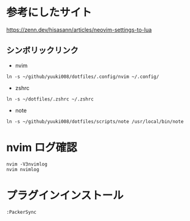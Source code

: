 # 参考にしたサイト

https://zenn.dev/hisasann/articles/neovim-settings-to-lua

## シンボリックリンク

- nvim

```
ln -s ~/github/yuuki008/dotfiles/.config/nvim ~/.config/
```

- zshrc

```
ln -s ~/dotfiles/.zshrc ~/.zshrc
```

- note

```
ln -s ~/github/yuuki008/dotfiles/scripts/note /usr/local/bin/note
```

# nvim ログ確認

```
nvim -V3nvimlog
nvim nvimlog
```

# プラグインインストール

`:PackerSync`
